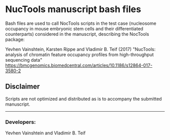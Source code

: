 # NucTools manuscript bash files

Bash files are used to call NocTools scripts in the test case (nucleosome occupancy in mouse embryonic stem cells and their differentiated counterparts) considered in the manuscript, describing the NocTools package:

Yevhen Vainshtein, Karsten Rippe and Vladimir B. Teif (2017) "NucTools: analysis of chromatin feature occupancy profiles from high-throughput sequencing data" 
https://bmcgenomics.biomedcentral.com/articles/10.1186/s12864-017-3580-2

## Disclaimer
Scripts are not optimized and distributed as is to accompany the submitted manuscript. 

-------------------------------------------------------------
### Developers: 
Yevhen Vainshtein and Vladimir B. Teif
